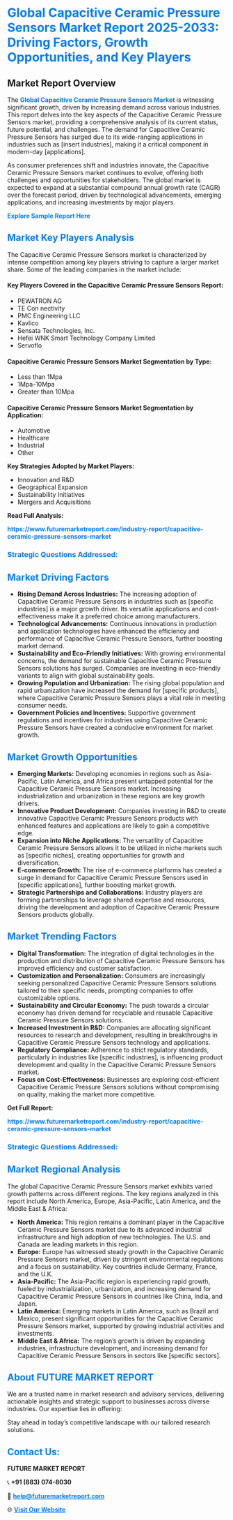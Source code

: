 <h1 style="color: #007BFF;">Global Capacitive Ceramic Pressure Sensors Market Report 2025-2033: Driving Factors, Growth Opportunities, and Key Players</h1>

<section id="overview">
<h2>Market Report Overview</h2>
<p>The <a href="https://www.futuremarketreport.com/industry-report/capacitive-ceramic-pressure-sensors-market" style="color: #007BFF; text-decoration: none;"><strong>Global Capacitive Ceramic Pressure Sensors Market</strong></a> is witnessing significant growth, driven by increasing demand across various industries. This report delves into the key aspects of the Capacitive Ceramic Pressure Sensors market, providing a comprehensive analysis of its current status, future potential, and challenges. The demand for Capacitive Ceramic Pressure Sensors has surged due to its wide-ranging applications in industries such as [insert industries], making it a critical component in modern-day [applications].</p>
<p>As consumer preferences shift and industries innovate, the Capacitive Ceramic Pressure Sensors market continues to evolve, offering both challenges and opportunities for stakeholders. The global market is expected to expand at a substantial compound annual growth rate (CAGR) over the forecast period, driven by technological advancements, emerging applications, and increasing investments by major players.</p>
</section>

<section id="overview">
<p><a href="https://www.futuremarketreport.com/request-sample/reportId=115540" style="color: #007BFF; text-decoration: none;"><strong>Explore Sample Report Here</strong></a></p>
</section>

<section id="key-players">
<h2 style="color: #007BFF;">Market Key Players Analysis</h2>
<p>The Capacitive Ceramic Pressure Sensors market is characterized by intense competition among key players striving to capture a larger market share. Some of the leading companies in the market include:</p>
<h4>Key Players Covered in the Capacitive Ceramic Pressure Sensors Report:</h4>
<ul><li>PEWATRON AG</li><li>TE Con nectivity</li><li>PMC Engineering LLC</li><li>Kavlico</li><li>Sensata Technologies, Inc.</li><li>Hefei WNK Smart Technology Company Limited</li><li>Servoflo</li></ul>
<h4>Capacitive Ceramic Pressure Sensors Market Segmentation by Type:</h4>
<ul><li>Less than 1Mpa</li><li>1Mpa-10Mpa</li><li>Greater than 10Mpa</li></ul>

<h4>Capacitive Ceramic Pressure Sensors Market Segmentation by Application:</h4>
<ul><li>Automotive</li><li>Healthcare</li><li>Industrial</li><li>Other</li></ul>
<p><strong>Key Strategies Adopted by Market Players:</strong></p>
<ul>
<li>Innovation and R&D</li>
<li>Geographical Expansion</li>
<li>Sustainability Initiatives</li>
<li>Mergers and Acquisitions</li>
</ul>
</section>

<section>
<p><strong>Read Full Analysis: </strong></p><a href="https://www.futuremarketreport.com/industry-report/capacitive-ceramic-pressure-sensors-market" style="color: #007BFF; text-decoration: none;"><strong>https://www.futuremarketreport.com/industry-report/capacitive-ceramic-pressure-sensors-market</strong></a>
<h3 style="color: #007BFF;">Strategic Questions Addressed:</h3>
</section>

<section id="driving-factors">
<h2 style="color: #007BFF;">Market Driving Factors</h2>
<ul>
<li><strong>Rising Demand Across Industries:</strong> The increasing adoption of Capacitive Ceramic Pressure Sensors in industries such as [specific industries] is a major growth driver. Its versatile applications and cost-effectiveness make it a preferred choice among manufacturers.</li>
<li><strong>Technological Advancements:</strong> Continuous innovations in production and application technologies have enhanced the efficiency and performance of Capacitive Ceramic Pressure Sensors, further boosting market demand.</li>
<li><strong>Sustainability and Eco-Friendly Initiatives:</strong> With growing environmental concerns, the demand for sustainable Capacitive Ceramic Pressure Sensors solutions has surged. Companies are investing in eco-friendly variants to align with global sustainability goals.</li>
<li><strong>Growing Population and Urbanization:</strong> The rising global population and rapid urbanization have increased the demand for [specific products], where Capacitive Ceramic Pressure Sensors plays a vital role in meeting consumer needs.</li>
<li><strong>Government Policies and Incentives:</strong> Supportive government regulations and incentives for industries using Capacitive Ceramic Pressure Sensors have created a conducive environment for market growth.</li>
</ul>
</section>

<section id="growth-opportunities">
<h2 style="color: #007BFF;">Market Growth Opportunities</h2>
<ul>
<li><strong>Emerging Markets:</strong> Developing economies in regions such as Asia-Pacific, Latin America, and Africa present untapped potential for the Capacitive Ceramic Pressure Sensors market. Increasing industrialization and urbanization in these regions are key growth drivers.</li>
<li><strong>Innovative Product Development:</strong> Companies investing in R&D to create innovative Capacitive Ceramic Pressure Sensors products with enhanced features and applications are likely to gain a competitive edge.</li>
<li><strong>Expansion into Niche Applications:</strong> The versatility of Capacitive Ceramic Pressure Sensors allows it to be utilized in niche markets such as [specific niches], creating opportunities for growth and diversification.</li>
<li><strong>E-commerce Growth:</strong> The rise of e-commerce platforms has created a surge in demand for Capacitive Ceramic Pressure Sensors used in [specific applications], further boosting market growth.</li>
<li><strong>Strategic Partnerships and Collaborations:</strong> Industry players are forming partnerships to leverage shared expertise and resources, driving the development and adoption of Capacitive Ceramic Pressure Sensors products globally.</li>
</ul>
</section>

<section id="trending-factors">
<h2 style="color: #007BFF;">Market Trending Factors</h2>
<ul>
<li><strong>Digital Transformation:</strong> The integration of digital technologies in the production and distribution of Capacitive Ceramic Pressure Sensors has improved efficiency and customer satisfaction.</li>
<li><strong>Customization and Personalization:</strong> Consumers are increasingly seeking personalized Capacitive Ceramic Pressure Sensors solutions tailored to their specific needs, prompting companies to offer customizable options.</li>
<li><strong>Sustainability and Circular Economy:</strong> The push towards a circular economy has driven demand for recyclable and reusable Capacitive Ceramic Pressure Sensors solutions.</li>
<li><strong>Increased Investment in R&D:</strong> Companies are allocating significant resources to research and development, resulting in breakthroughs in Capacitive Ceramic Pressure Sensors technology and applications.</li>
<li><strong>Regulatory Compliance:</strong> Adherence to strict regulatory standards, particularly in industries like [specific industries], is influencing product development and quality in the Capacitive Ceramic Pressure Sensors market.</li>
<li><strong>Focus on Cost-Effectiveness:</strong> Businesses are exploring cost-efficient Capacitive Ceramic Pressure Sensors solutions without compromising on quality, making the market more competitive.</li>
</ul>
</section>

<section>
<p><strong>Get Full Report: </strong></p><a href="https://www.futuremarketreport.com/industry-report/capacitive-ceramic-pressure-sensors-market" style="color: #007BFF; text-decoration: none;"><strong>https://www.futuremarketreport.com/industry-report/capacitive-ceramic-pressure-sensors-market</strong></a>
<h3 style="color: #007BFF;">Strategic Questions Addressed:</h3>
</section>


<section id="regional-analysis">
<h2 style="color: #007BFF;">Market Regional Analysis</h2>
<p>The global Capacitive Ceramic Pressure Sensors market exhibits varied growth patterns across different regions. The key regions analyzed in this report include North America, Europe, Asia-Pacific, Latin America, and the Middle East & Africa:</p>
<ul>
<li><strong>North America:</strong> This region remains a dominant player in the Capacitive Ceramic Pressure Sensors market due to its advanced industrial infrastructure and high adoption of new technologies. The U.S. and Canada are leading markets in this region.</li>
<li><strong>Europe:</strong> Europe has witnessed steady growth in the Capacitive Ceramic Pressure Sensors market, driven by stringent environmental regulations and a focus on sustainability. Key countries include Germany, France, and the U.K.</li>
<li><strong>Asia-Pacific:</strong> The Asia-Pacific region is experiencing rapid growth, fueled by industrialization, urbanization, and increasing demand for Capacitive Ceramic Pressure Sensors in countries like China, India, and Japan.</li>
<li><strong>Latin America:</strong> Emerging markets in Latin America, such as Brazil and Mexico, present significant opportunities for the Capacitive Ceramic Pressure Sensors market, supported by growing industrial activities and investments.</li>
<li><strong>Middle East & Africa:</strong> The region’s growth is driven by expanding industries, infrastructure development, and increasing demand for Capacitive Ceramic Pressure Sensors in sectors like [specific sectors].</li>
</ul>
</section>

<footer>
<h2 style="color: #007BFF;">About FUTURE MARKET REPORT</h2>
<p>We are a trusted name in market research and advisory services, delivering actionable insights and strategic support to businesses across diverse industries. Our expertise lies in offering:</p>

<p>Stay ahead in today’s competitive landscape with our tailored research solutions.</p>

<h2 style="color: #007BFF;">Contact Us:</h2>
<p><strong>FUTURE MARKET REPORT</strong></p>
<p>📞 <strong>+91 (883) 074-8030</strong></p>
<p>📧 <strong><a href="mailto:help@futuremarketreport.com" style="color: #007BFF;">help@futuremarketreport.com</a></strong></p>
<p>🌐 <strong><a href="https://www.futuremarketreport.com/" style="color: #007BFF;">Visit Our Website</a></strong></p>
</footer>